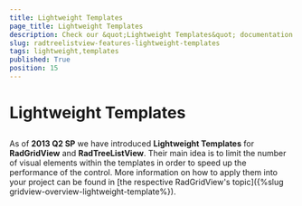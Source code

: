 ```yaml
---
title: Lightweight Templates
page_title: Lightweight Templates
description: Check our &quot;Lightweight Templates&quot; documentation article for the RadTreeListView WPF control.
slug: radtreelistview-features-lightweight-templates
tags: lightweight,templates
published: True
position: 15
---
```


# Lightweight Templates



## 

As of __2013 Q2 SP__ we have introduced __Lightweight Templates__ for __RadGridView__ and __RadTreeListView__. Their main idea is to limit the number of visual elements within the templates in order to speed up the performance of the control. More information on how to apply them into your project can be found in [the respective RadGridView's topic]({%slug gridview-overview-lightweight-template%}).
        
